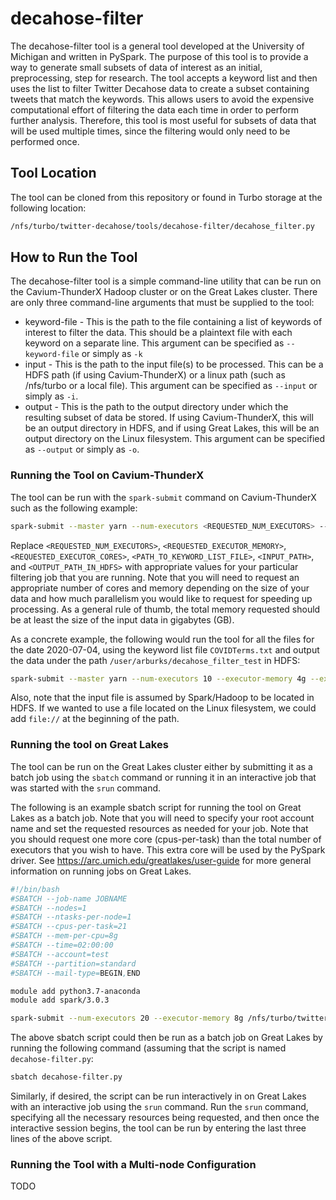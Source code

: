 # decahose-filter
The decahose-filter tool is a general tool developed at the University of Michigan and written in PySpark. The purpose of this tool is to provide a way to generate small subsets of data of interest as an initial, preprocessing, step for research. The tool accepts a keyword list and then uses the list to filter Twitter Decahose data to create a subset containing tweets that match the keywords. This allows users to avoid the expensive computational effort of filtering the data each time in order to perform further analysis. Therefore, this tool is most useful for subsets of data that will be used multiple times, since the filtering would only need to be performed once.

## Tool Location
The tool can be cloned from this repository or found in Turbo storage at the following location:
```bash
/nfs/turbo/twitter-decahose/tools/decahose-filter/decahose_filter.py
```

## How to Run the Tool
The decahose-filter tool is a simple command-line utility that can be run on the Cavium-ThunderX Hadoop cluster or on the Great Lakes cluster. There are only three command-line arguments that must be supplied to the tool:

* keyword-file - This is the path to the file containing a list of keywords of interest to filter the data. This should be a plaintext file with each keyword on a separate line. This argument can be specified as `--keyword-file` or simply as `-k`
* input - This is the path to the input file(s) to be processed. This can be a HDFS path (if using Cavium-ThunderX) or a linux path (such as /nfs/turbo or a local file). This argument can be specified as `--input` or simply as `-i`.
* output - This is the path to the output directory under which the resulting subset of data be stored. If using Cavium-ThunderX, this will be an output directory in HDFS, and if using Great Lakes, this will be an output directory on the Linux filesystem. This argument can be specified as `--output` or simply as `-o`.

### Running the Tool on Cavium-ThunderX
The tool can be run with the `spark-submit` command on Cavium-ThunderX such as the following example:
```bash
spark-submit --master yarn --num-executors <REQUESTED_NUM_EXECUTORS> --executor-memory <REQUESTED_EXECUTOR_MEMORY> --executor-cores <REQUESTED_EXECUTOR_CORES> /nfs/turbo/twitter-decahose/tools/decahose-filter/decahose_filter.py  -k <PATH_TO_KEYWORD_LIST_FILE> -i <INPUT_PATH> -o <OUTPUT_PATH_IN_HDFS>
```
Replace `<REQUESTED_NUM_EXECUTORS>`, `<REQUESTED_EXECUTOR_MEMORY>`, `<REQUESTED_EXECUTOR_CORES>`, `<PATH_TO_KEYWORD_LIST_FILE>`, `<INPUT_PATH>`, and `<OUTPUT_PATH_IN_HDFS>` with appropriate values for your particular filtering job that you are running. Note that you will need to request an appropriate number of cores and memory depending on the size of your data and how much parallelism you would like to request for speeding up processing. As a general rule of thumb, the total memory requested should be at least the size of the input data in gigabytes (GB).

As a concrete example, the following would run the tool for all the files for the date 2020-07-04, using the keyword list file `COVIDTerms.txt` and output the data under the path `/user/arburks/decahose_filter_test` in HDFS:

```bash
spark-submit --master yarn --num-executors 10 --executor-memory 4g --executor-cores 4 /nfs/turbo/twitter-decahose/tools/decahose-filter/decahose_filter.py -k COVIDTerms.txt -i /data/twitter/decahose/2020/decahose.2020-07-04*bz2 -o /user/arburks/decahose_filter_test
```

Also, note that the input file is assumed by Spark/Hadoop to be located in HDFS. If we wanted to use a file located on the Linux filesystem, we could add `file://` at the beginning of the path.

### Running the tool on Great Lakes
The tool can be run on the Great Lakes cluster either by submitting it as a batch job using the `sbatch` command or running it in an interactive job that was started with the `srun` command.

The following is an example sbatch script for running the tool on Great Lakes as a batch job. Note that you will need to specify your root account name and set the requested resources as needed for your job. Note that you should request one more core (cpus-per-task) than the total number of executors that you wish to have. This extra core will be used by the PySpark driver. See https://arc.umich.edu/greatlakes/user-guide for more general information on running jobs on Great Lakes.

```bash
#!/bin/bash
#SBATCH --job-name JOBNAME
#SBATCH --nodes=1
#SBATCH --ntasks-per-node=1
#SBATCH --cpus-per-task=21
#SBATCH --mem-per-cpu=8g
#SBATCH --time=02:00:00
#SBATCH --account=test
#SBATCH --partition=standard
#SBATCH --mail-type=BEGIN,END

module add python3.7-anaconda
module add spark/3.0.3

spark-submit --num-executors 20 --executor-memory 8g /nfs/turbo/twitter-decahose/tools/decahose-filter/decahose_filter.py -k /home/arburks/COVIDTerms.txt -i file:///nfs/turbo/twitter-decahose/decahose/raw/decahose.2020-07-31.* -o /home/arburks/decahose_filter_test
```

The above sbatch script could then be run as a batch job on Great Lakes by running the following command (assuming that the script is named `decahose-filter.py`:
```bash
sbatch decahose-filter.py
```

Similarly, if desired, the script can be run interactively in on Great Lakes with an interactive job using the `srun` command. Run the `srun` command, specifying all the necessary resources being requested, and then once the interactive session begins, the tool can be run by entering the last three lines of the above script.


### Running the Tool with a Multi-node Configuration
TODO

